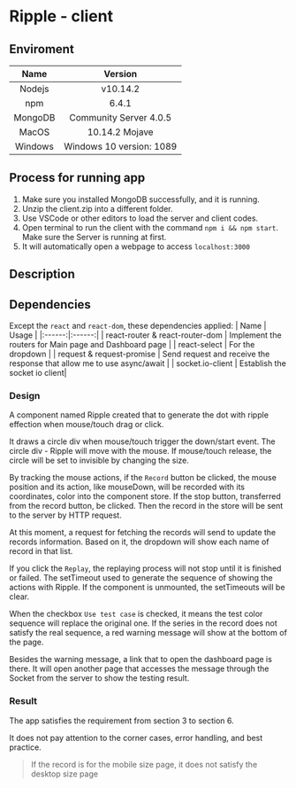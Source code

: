# Ripple - client

## Enviroment
| Name | Version |
|:------:|:------:|
| Nodejs | v10.14.2|
| npm | 6.4.1|
| MongoDB| Community Server 4.0.5|
| MacOS | 10.14.2 Mojave|
| Windows | Windows 10 version: 1089|

## Process for running app
1. Make sure you installed MongoDB successfully, and it is running.
2. Unzip the client.zip into a different folder.
3. Use VSCode or other editors to load the server and client codes.
4. Open terminal to run the client with the command `npm i && npm start`. Make sure the Server is running at first.
5. It will automatically open a webpage to access `localhost:3000`

## Description

## Dependencies

Except the `react` and `react-dom`, these dependencies applied: 
| Name | Usage |
|:------:|:------:|
| react-router & react-router-dom | Implement the routers for Main page and Dashboard page |
| react-select | For the dropdown |
| request & request-promise | Send request and receive the response that allow me to use async/await |
| socket.io-client | Establish the socket io client|

### Design
A component named Ripple created that to generate the dot with ripple effection when mouse/touch drag or click. 

It draws a circle div when mouse/touch trigger the down/start event. The circle div - Ripple will move with the mouse. If mouse/touch release, the circle will be set to invisible by changing the size. 

By tracking the mouse actions, if the `Record` button be clicked, the mouse position and its action, like mouseDown, will be recorded with its coordinates, color into the component store. If the stop button, transferred from the record button, be clicked. Then the record in the store will be sent to the server by HTTP request.

At this moment, a request for fetching the records will send to update the records information. Based on it, the dropdown will show each name of record in that list. 

If you click the `Replay`, the replaying process will not stop until it is finished or failed. The setTimeout used to generate the sequence of showing the actions with Ripple. If the component is unmounted, the setTimeouts will be clear.

When the checkbox `Use test case` is checked, it means the test color sequence will replace the original one. If the series in the record does not satisfy the real sequence, a red warning message will show at the bottom of the page.

Besides the warning message, a link that to open the dashboard page is there. It will open another page that accesses the message through the Socket from the server to show the testing result.

### Result
The app satisfies the requirement from section 3 to section 6.

It does not pay attention to the corner cases, error handling, and best practice.
> If the record is for the mobile size page, it does not satisfy the desktop size page


